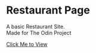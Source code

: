 # Restaurant Page

A basic Restaurant Site. \
Made for The Odin Project

[Click Me to View](https://rileyloudon.github.io/restaurantPage)
